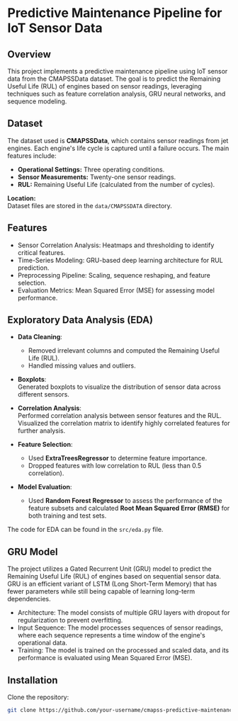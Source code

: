 # Predictive Maintenance Pipeline for IoT Sensor Data

## Overview
This project implements a predictive maintenance pipeline using IoT sensor data from the CMAPSSData dataset. The goal is to predict the Remaining Useful Life (RUL) of engines based on sensor readings, leveraging techniques such as feature correlation analysis, GRU neural networks, and sequence modeling.

## Dataset
The dataset used is **CMAPSSData**, which contains sensor readings from jet engines. Each engine's life cycle is captured until a failure occurs. The main features include:
- **Operational Settings:** Three operating conditions.
- **Sensor Measurements:** Twenty-one sensor readings.
- **RUL:** Remaining Useful Life (calculated from the number of cycles).

**Location:**  
Dataset files are stored in the `data/CMAPSSDATA` directory.

## Features
- Sensor Correlation Analysis: Heatmaps and thresholding to identify critical features.
- Time-Series Modeling: GRU-based deep learning architecture for RUL prediction.
- Preprocessing Pipeline: Scaling, sequence reshaping, and feature selection.
- Evaluation Metrics: Mean Squared Error (MSE) for assessing model performance.

## Exploratory Data Analysis (EDA)

- **Data Cleaning**:  
  - Removed irrelevant columns and computed the Remaining Useful Life (RUL).
  - Handled missing values and outliers.
  
- **Boxplots**:  
  Generated boxplots to visualize the distribution of sensor data across different sensors.

- **Correlation Analysis**:  
  Performed correlation analysis between sensor features and the RUL. Visualized the correlation matrix to identify highly correlated features for further analysis.

- **Feature Selection**:  
  - Used **ExtraTreesRegressor** to determine feature importance.
  - Dropped features with low correlation to RUL (less than 0.5 correlation).
  
- **Model Evaluation**:  
  - Used **Random Forest Regressor** to assess the performance of the feature subsets and calculated **Root Mean Squared Error (RMSE)** for both training and test sets.

The code for EDA can be found in the `src/eda.py` file.

## GRU Model
The project utilizes a Gated Recurrent Unit (GRU) model to predict the Remaining Useful Life (RUL) of engines based on sequential sensor data. GRU is an efficient variant of LSTM (Long Short-Term Memory) that has fewer parameters while still being capable of learning long-term dependencies.

* Architecture: The model consists of multiple GRU layers with dropout for regularization to prevent overfitting.
* Input Sequence: The model processes sequences of sensor readings, where each sequence represents a time window of the engine's operational data.
* Training: The model is trained on the processed and scaled data, and its performance is evaluated using Mean Squared Error (MSE).

## Installation
Clone the repository:
   ```bash
   git clone https://github.com/your-username/cmapss-predictive-maintenance.git
